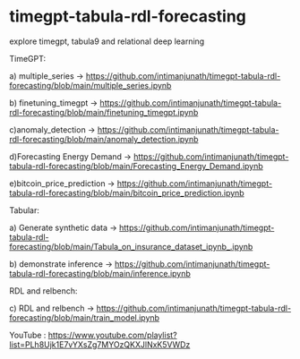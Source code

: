 # timegpt-tabula-rdl-forecasting
explore timegpt, tabula9 and relational deep learning

TimeGPT: 

a) multiple_series -> https://github.com/intimanjunath/timegpt-tabula-rdl-forecasting/blob/main/multiple_series.ipynb

b) finetuning_timegpt -> https://github.com/intimanjunath/timegpt-tabula-rdl-forecasting/blob/main/finetuning_timegpt.ipynb

c)anomaly_detection -> https://github.com/intimanjunath/timegpt-tabula-rdl-forecasting/blob/main/anomaly_detection.ipynb

d)Forecasting Energy Demand -> https://github.com/intimanjunath/timegpt-tabula-rdl-forecasting/blob/main/Forecasting_Energy_Demand.ipynb

e)bitcoin_price_prediction -> https://github.com/intimanjunath/timegpt-tabula-rdl-forecasting/blob/main/bitcoin_price_prediction.ipynb 


Tabular:

a) Generate synthetic data -> https://github.com/intimanjunath/timegpt-tabula-rdl-forecasting/blob/main/Tabula_on_insurance_dataset_ipynb_.ipynb

b) demonstrate inference -> https://github.com/intimanjunath/timegpt-tabula-rdl-forecasting/blob/main/inference.ipynb

RDL and relbench:

c) RDL and relbench -> https://github.com/intimanjunath/timegpt-tabula-rdl-forecasting/blob/main/train_model.ipynb

YouTube : https://www.youtube.com/playlist?list=PLh8Ujk1E7vYXsZg7MYOzQKXJlNxK5VWDz 
